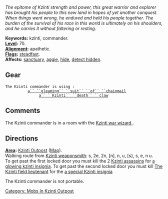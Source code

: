 *The epitome of Kzinti strength and power, this great warrior and
explorer has brought his people to this new land in hopes of yet another
conquest. When things went wrong, he endured and held his people
together. The burden of the survival of his race in this world is
ultimately on his shoulders, and he carries it without faltering or
resting.*

**Keywords:** kzinti, commander.  
**[Level](Level "wikilink"):** 70.  
**[Alignment](Alignment "wikilink"):** apathetic.  
**[Flags](:Category:_Mob_Types "wikilink"):**
[steadfast](Sentinel_Mobs "wikilink").  
**Affects:** [sanctuary](Sanctuary "wikilink"),
[aggie](Aggressive "wikilink"), [hide](Hide "wikilink"), [detect
hidden](Detect_Hidden "wikilink").  

## Gear

`The Kzinti commander is using :`  
`    `<worn on body>`      `[`a`` ``gleaming`` ``suit`` ``of`` ``chainmail`](Gleaming_Suit_Of_Chainmail "wikilink")  
`    `<wielded>`           `[`a`` ``Kzinti`` ``death`` ``claw`](Kzinti_Death_Claw "wikilink")

## Comments

The Kzinti commander is in a room with the [Kzinti war wizard
](Kzinti_War_Wizard "wikilink").

## Directions

**[Area](:Category:_Areas "wikilink"):** [Kzinti
Outpost](:Category:_Kzinti_Outpost "wikilink")
([Map](Kzinti_Outpost_Map "wikilink")).  
Walking route from [Kzinti weaponsmith](Kzinti_Weaponsmith "wikilink"):
s, 2e, 2n, \[n\], n, u, \[s}, s, e, n u.  
To get past the first locked door you must kill the 2 [Kzinti
assassins](Kzinti_Assassin "wikilink") for [a glowing kzinti
insignia](a_Glowing_Kzinti_Insignia "wikilink"). To get past the second
locked door you must kill [The Kzinti field
lieutenant](Kzinti_Field_Lieutenant "wikilink") for the [a special
Kzinti insignia](a_Special_Kzinti_Insignia "wikilink")

The Kzinti commander is not portable.  

[Category: Mobs In Kzinti
Outpost](Category:_Mobs_In_Kzinti_Outpost "wikilink")

